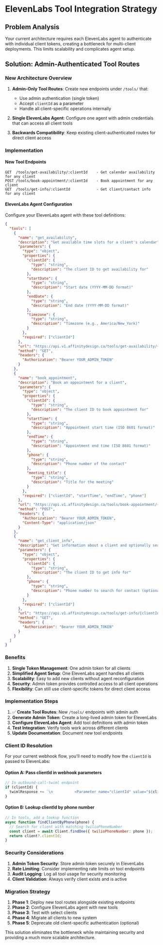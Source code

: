 # ElevenLabs Tool Integration Strategy

## Problem Analysis

Your current architecture requires each ElevenLabs agent to authenticate with individual client tokens, creating a bottleneck for multi-client deployments. This limits scalability and complicates agent setup.

## Solution: Admin-Authenticated Tool Routes

### New Architecture Overview

1. **Admin-Only Tool Routes**: Create new endpoints under `/tools/` that:
   - Use admin authentication (single token)
   - Accept `clientId` as a parameter
   - Handle all client-specific operations internally

2. **Single ElevenLabs Agent**: Configure one agent with admin credentials that can access all client tools

3. **Backwards Compatibility**: Keep existing client-authenticated routes for direct client access

### Implementation

#### New Tool Endpoints

```
GET  /tools/get-availability/:clientId    - Get calendar availability for any client
POST /tools/book-appointment/:clientId    - Book appointment for any client  
GET  /tools/get-info/:clientId            - Get client/contact info for any client
```

#### ElevenLabs Agent Configuration

Configure your ElevenLabs agent with these tool definitions:

```json
{
  "tools": [
    {
      "name": "get_availability",
      "description": "Get available time slots for a client's calendar",
      "parameters": {
        "type": "object",
        "properties": {
          "clientId": {
            "type": "string",
            "description": "The client ID to get availability for"
          },
          "startDate": {
            "type": "string",
            "description": "Start date (YYYY-MM-DD format)"
          },
          "endDate": {
            "type": "string", 
            "description": "End date (YYYY-MM-DD format)"
          },
          "timezone": {
            "type": "string",
            "description": "Timezone (e.g., America/New_York)"
          }
        },
        "required": ["clientId"]
      },
      "url": "https://api.v1.affinitydesign.ca/tools/get-availability/{clientId}",
      "method": "GET",
      "headers": {
        "Authorization": "Bearer YOUR_ADMIN_TOKEN"
      }
    },
    {
      "name": "book_appointment",
      "description": "Book an appointment for a client",
      "parameters": {
        "type": "object",
        "properties": {
          "clientId": {
            "type": "string",
            "description": "The client ID to book appointment for"
          },
          "startTime": {
            "type": "string",
            "description": "Appointment start time (ISO 8601 format)"
          },
          "endTime": {
            "type": "string",
            "description": "Appointment end time (ISO 8601 format)"
          },
          "phone": {
            "type": "string",
            "description": "Phone number of the contact"
          },
          "meeting_title": {
            "type": "string",
            "description": "Title for the meeting"
          }
        },
        "required": ["clientId", "startTime", "endTime", "phone"]
      },
      "url": "https://api.v1.affinitydesign.ca/tools/book-appointment/{clientId}",
      "method": "POST",
      "headers": {
        "Authorization": "Bearer YOUR_ADMIN_TOKEN",
        "Content-Type": "application/json"
      }
    },
    {
      "name": "get_client_info",
      "description": "Get information about a client and optionally search for a contact",
      "parameters": {
        "type": "object",
        "properties": {
          "clientId": {
            "type": "string",
            "description": "The client ID to get info for"
          },
          "phone": {
            "type": "string",
            "description": "Phone number to search for contact (optional)"
          }
        },
        "required": ["clientId"]
      },
      "url": "https://api.v1.affinitydesign.ca/tools/get-info/{clientId}",
      "method": "GET",
      "headers": {
        "Authorization": "Bearer YOUR_ADMIN_TOKEN"
      }
    }
  ]
}
```

### Benefits

1. **Single Token Management**: One admin token for all clients
2. **Simplified Agent Setup**: One ElevenLabs agent handles all clients
3. **Scalability**: Easy to add new clients without agent reconfiguration
4. **Security**: Admin token provides controlled access to all client operations
5. **Flexibility**: Can still use client-specific tokens for direct client access

### Implementation Steps

1. ✅ **Create Tool Routes**: New `/tools/` endpoints with admin auth
2. **Generate Admin Token**: Create a long-lived admin token for ElevenLabs
3. **Configure ElevenLabs Agent**: Add tool definitions with admin token
4. **Test Integration**: Verify tools work across different clients
5. **Update Documentation**: Document new tool endpoints

### Client ID Resolution

For your current webhook flow, you'll need to modify how the `clientId` is passed to ElevenLabs:

#### Option A: Pass clientId in webhook parameters
```javascript
// In outbound-call-twiml endpoint
if (clientId) {
  twimlResponse += `\n          <Parameter name="clientId" value="${clientId}" />`;
}
```

#### Option B: Lookup clientId by phone number
```javascript
// In tools, add a lookup function
async function findClientByPhone(phone) {
  // Search for client with matching twilioPhoneNumber
  const client = await Client.findOne({ twilioPhoneNumber: phone });
  return client?.clientId;
}
```

### Security Considerations

1. **Admin Token Security**: Store admin token securely in ElevenLabs
2. **Rate Limiting**: Consider implementing rate limits on tool endpoints
3. **Audit Logging**: Log all tool usage for security monitoring
4. **Client Validation**: Always verify client exists and is active

### Migration Strategy

1. **Phase 1**: Deploy new tool routes alongside existing endpoints
2. **Phase 2**: Configure ElevenLabs agent with new tools
3. **Phase 3**: Test with select clients
4. **Phase 4**: Migrate all clients to new system
5. **Phase 5**: Deprecate old client-specific authentication (optional)

This solution eliminates the bottleneck while maintaining security and providing a much more scalable architecture.

